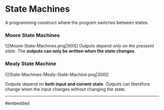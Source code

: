 # State Machines
A programming construct where the program switches between states.

### Moore State Machines
![[Moore-State-Machines.png|300]]
Outputs depend *only on the pressent state*. The **outputs can only be written when the state changes**.

### Mealy State Machine
![[State-Machines-Mealy-State-Machine.png|300]]

Outputs depend on **both input and current state**. Outputs can therefore change when the input changes without changing the state.

---
#embedded 